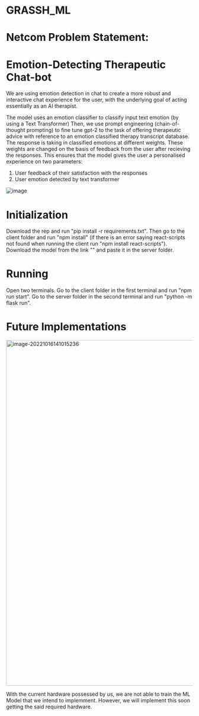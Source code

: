 # GRASSH_ML

# Netcom Problem Statement:
# Emotion-Detecting Therapeutic Chat-bot

We are using emotion detection in chat to create a more robust and interactive chat experience for the user, with the underlying goal of acting essentially as an AI therapist. 


The model uses an emotion classifier to classify input text emotion (by using a Text Transformer)
Then, we use prompt engineering (chain-of-thought prompting) to fine tune gpt-2 to the task of offering therapeutic advice with reference to an emotion classified therapy transcript database. 
The response is taking in classified emotions at different weights. These weights are changed on the basis of feedback from the user after recieving the responses.
This ensures that the model gives the user a personalised experience on two parameters: 
1. User feedback of their satisfaction with the responses
2. User emotion detected by text transformer

![image](https://github.com/Medici357/Grassh_shit/assets/127466814/c96f0269-9db2-4567-8604-b2d55fc55736)

# Initialization
Download the rep and run "pip install -r requirements.txt". Then go to the client folder and run "npm install" (if there is an error saying react-scripts not found when running the client run "npm install react-scripts"). Download the model from the link "" and paste it in the server folder.

# Running
Open two terminals. Go to the client folder in the first terminal and run "npm run start". Go to the server folder in the second terminal and run "python -m flask run". 

# Future Implementations

<img width="934" alt="image-20221016141015236" src="https://github.com/ragavpn/GRASSH_ML/assets/118587215/54f1bbf1-0e2d-4097-85de-71bba855531b">

With the current hardware possessed by us, we are not able to train the ML Model that we intend to implemment. However, we will implement this soon getting the said required hardware.
